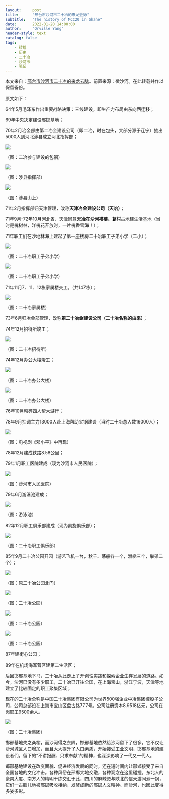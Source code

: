 ```yaml
---
layout:     post
title:      "邢台市沙河市二十冶的来龙去脉"
subtitle:   "The history of MCC20 in Shahe"
date:       2022-01-20 14:00:00
author:     "Orville Yang"
header-style: text
catalog: false
tags:
    - 转载
    - 历史
    - 二十冶
    - 沙河市
    - 笔记
---
```


本文来自：[邢台市沙河市二十冶的来龙去脉](https://zhuanlan.zhihu.com/p/56811034)。前置来源：微沙河。在此转载并作以保留备份。 

原文如下：

64年5月毛泽东作出重要战略决策：三线建设，即生产力布局由东向西迁移；

69年中央决定建设邢邯基地；

70年2月冶金部由第二冶金建设公司（即二冶，时在包头，大部分源于辽宁）抽出5000人到河北涉县成立河北指挥部；

<img src="/img/in-post/2022-01-20-HistoryOfMCC20/1.jpg"> 

（图：二冶参与建设的包钢）

<img src="/img/in-post/2022-01-20-HistoryOfMCC20/2.jpg"> 

（图：涉县指挥部）

<img src="/img/in-post/2022-01-20-HistoryOfMCC20/3.jpg"> 

（图：涉县山上）

71年2月指挥部归天津管理，改称**天津冶金建设公司（天冶）**；

71年9月-72年10月河北省、天津同意**天冶在沙河褡裢、葛村**占地建生活基地（当时是槐树林，洋槐花开放时，一片槐香雪海！）；

71年职工们在沙地林海上建起了第一座楼房二十冶职工子弟小学（二小）；

<img src="/img/in-post/2022-01-20-HistoryOfMCC20/4.jpg"> 

（图：二十冶职工子弟小学）

<img src="/img/in-post/2022-01-20-HistoryOfMCC20/5.jpg"> 

（图：二十冶职工子弟小学）

71年11月7、11、12栋家属楼交工。（共147栋）；

<img src="/img/in-post/2022-01-20-HistoryOfMCC20/6.jpg"> 

（图：二十冶家属楼）

73年6月归冶金部管理，改称**第二十冶金建设公司（二十冶名称的由来）**；

74年12月招待所竣工；

<img src="/img/in-post/2022-01-20-HistoryOfMCC20/7.jpg"> 

（图：二十冶招待所）

74年12月办公大楼竣工；

<img src="/img/in-post/2022-01-20-HistoryOfMCC20/8.jpg"> 

（图：二十冶办公大楼）

<img src="/img/in-post/2022-01-20-HistoryOfMCC20/9.jpg"> 

（图：二十冶办公大楼）

76年10月粉碎四人帮大游行；

78年9月抽调主力13000人赴上海帮助宝钢建设（当时二十冶总人数16000人）；

<img src="/img/in-post/2022-01-20-HistoryOfMCC20/10.jpg"> 

（图：电视剧《邓小平》中再现）

78年12月建成铁路8.58公里；

79年1月职工医院建成（现为沙河市人民医院）；

<img src="/img/in-post/2022-01-20-HistoryOfMCC20/11.jpg"> 

（图：沙河市人民医院）

79年6月游泳池建成；

<img src="/img/in-post/2022-01-20-HistoryOfMCC20/12.jpg"> 

（图：游泳池）

82年12月职工俱乐部建成（现为凯旋俱乐部）；

<img src="/img/in-post/2022-01-20-HistoryOfMCC20/13.jpg"> 

（图：二十冶职工俱乐部）

85年9月二十冶公园开园（游艺飞机一台，秋千、荡船各一个，滑梯三个，攀架二个）；

<img src="/img/in-post/2022-01-20-HistoryOfMCC20/14.jpg"> 

（图：原二十冶公园北门）

<img src="/img/in-post/2022-01-20-HistoryOfMCC20/15.jpg"> 

（图：二十冶公园）

<img src="/img/in-post/2022-01-20-HistoryOfMCC20/16.jpg"> 

（图：二十冶公园）

<img src="/img/in-post/2022-01-20-HistoryOfMCC20/17.jpg"> 

（图：二十冶公园）

87年建街心公园；

89年在机场海军营区建第二生活区；

后因邯邢基地下马，二十冶从此走上了开创性实践和探索企业生存发展的道路。如今，沙河已没有多少职工，二十冶已开往全国，在上海宝山，浙江宁波，天津等地建立了比较固定的职工聚集区域；

现在的二十冶全称是中国二十冶集团有限公司为世界500强企业中冶集团控股子公司，公司总部设在上海市宝山区盘古路777号。公司注册资本8.9518亿元，公司在岗职工9500余人。

<img src="/img/in-post/2022-01-20-HistoryOfMCC20/18.jpg"> 

（图：二十冶集团）

邯邢基地失之桑榆，而沙河得之东隅，邯邢基地依然给沙河留下了很多，它不仅让沙河城区人口增加，而且大大提升了人口素质，开始接受工业文明，邯邢基地的建设者们，留下的“不讲报酬、只求奉献”的精神，也深深影响了一代又一代人。

邯邢基地建设在改变面貌、促进经济发展的同时，还在短时间内让邢邯接受了来自全国各地的文化冲击。各种风俗在邢邯大地交融，各种观念在这里碰撞。东北人的豪爽大度、南方人的精明干练交汇于此，四川的麻辣烫与陕北的信天游同煮一锅，它们一古脑儿地被邢邯吸收接纳，发酵成新的邢邯人文精神。而沙河，也因此变得多姿多彩。

